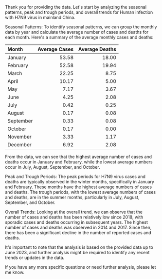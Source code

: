 Thank you for providing the data. Let's start by analyzing the seasonal patterns, peak and trough periods, and overall trends for Human infection with H7N9 virus in mainland China.

Seasonal Patterns:
To identify seasonal patterns, we can group the monthly data by year and calculate the average number of cases and deaths for each month. Here's a summary of the average monthly cases and deaths:

| Month     | Average Cases | Average Deaths |
|:----------|--------------:|---------------:|
| January   |         53.58 |          18.00 |
| February  |         52.58 |          19.94 |
| March     |         22.25 |           8.75 |
| April     |         10.17 |           5.00 |
| May       |          7.17 |           3.67 |
| June      |          4.25 |           2.08 |
| July      |          0.42 |           0.25 |
| August    |          0.17 |           0.08 |
| September |          0.33 |           0.08 |
| October   |          0.17 |           0.00 |
| November  |          3.33 |           1.17 |
| December  |          6.92 |           2.08 |

From the data, we can see that the highest average number of cases and deaths occur in January and February, while the lowest average numbers occur in July, August, September, and October.

Peak and Trough Periods:
The peak periods for H7N9 virus cases and deaths are typically observed in the winter months, specifically in January and February. These months have the highest average numbers of cases and deaths. The trough periods, with the lowest average numbers of cases and deaths, are in the summer months, particularly in July, August, September, and October.

Overall Trends:
Looking at the overall trend, we can observe that the number of cases and deaths has been relatively low since 2018, with sporadic cases and deaths occurring in subsequent years. The highest number of cases and deaths was observed in 2014 and 2017. Since then, there has been a significant decline in the number of reported cases and deaths.

It's important to note that the analysis is based on the provided data up to June 2023, and further analysis might be required to identify any recent trends or updates in the data.

If you have any more specific questions or need further analysis, please let me know.